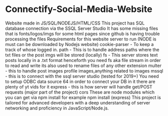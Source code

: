 # Connectify-Social-Media-Website
Website made in JS/SQL/NODEJS/HTML/CSS
This project has SQL database connection via the SSQL Server Studio
It has some missing files that is fonts/logos/imgs for some html pages since github is having trouble processing the files
Requirements for this website server to run (NODE is must can be downloaded by Nodejs website)
cookie-parser - To keep a track of whose logged in.
path - This is to handle address paths where the txt files or the post imgs will be stored (locally)
fs - This server stores text posts locally in a .txt format henceforth you need fs aka file stream in order to read and write its also used to rename files of any other extension
multer - this to handle post images profile images,anything related to images
mssql - this is to connect with the ssql server studio (tested for 2019+) You need to setup ODBC data source 64 in order to connect your DB in it there are plenty of yt vids for it
express - this is how server will handle get/POST requests (major part of the project)
cors
These are node modules which you can get via npm install 
for example npm install (express)
This project is tailored for advanced developers with a deep understanding of server networking and proficiency in JavaScript/Node.js.
